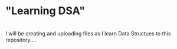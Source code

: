 <h1>"Learning DSA"</h1>
<br>
I will be creating and uploading files as I learn Data Structues to this repository....